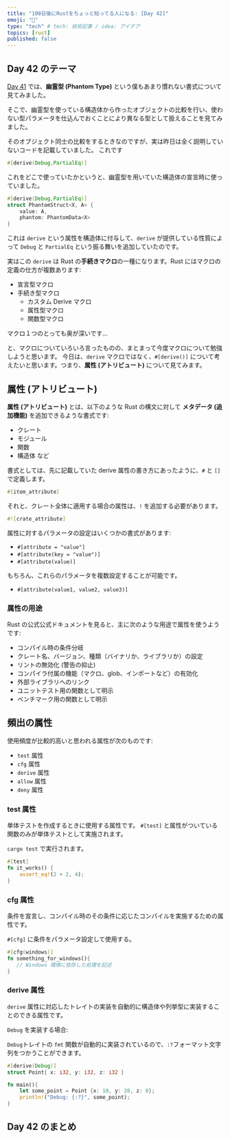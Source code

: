 ```yaml
---
title: "100日後にRustをちょっと知ってる人になる: [Day 42]"
emoji: "🦀"
type: "tech" # tech: 技術記事 / idea: アイデア
topics: [rust]
published: false
---
```

## Day 42 のテーマ

[Day 41](https://zenn.dev/shinyay/articles/hello-rust-day041) では、**幽霊型 (Phantom Type)** という僕もあまり慣れない書式について見てみました。

そこで、幽霊型を使っている構造体から作ったオブジェクトの比較を行い、使わない型パラメータを仕込んでおくことにより異なる型として扱えることを見てみました。

そのオブジェクト同士の比較をするときなのですが、実は昨日は全く説明していないコードを記載していました。
これです

```rust
#[derive(Debug,PartialEq)]
```

これをどこで使っていたかというと、幽霊型を用いていた構造体の宣言時に使っていました。

```rust
#[derive(Debug,PartialEq)]
struct PhantomStruct<X, A> {
    value: A,
    phantom: PhantomData<X>
}
```

これは `derive` という属性を構造体に付与して、`derive` が提供している性質によって `Debug` と `PartialEq` という振る舞いを追加していたのです。

実はこの `derive` は Rust の**手続きマクロ**の一種になります。Rust にはマクロの定義の仕方が複数あります:

- 宣言型マクロ
- 手続き型マクロ
  - カスタム Derive マクロ
  - 属性型マクロ
  - 関数型マクロ

マクロ１つのとっても奥が深いです…

と、マクロについていろいろ言ったものの、まとまって今度マクロについて勉強しようと思います。
今日は、`derive` マクロではなく、`#[derive()]` について考えたいと思います。つまり、**属性 (アトリビュート)** について見てみます。

## 属性 (アトリビュート)

**属性 (アトリビュート)** とは、以下のような Rust の構文に対して **メタデータ (追加機能)** を追加できるような書式です:

- クレート
- モジュール
- 関数
- 構造体
など

書式としては、先に記載していた derive 属性の書き方にあったように、`#` と `[]` で定義します。

```rust
#[item_attribute]
```

それと、クレート全体に適用する場合の属性は、`!` を追加する必要があります。

```rust
#![crate_attribute]
```

属性に対するパラメータの設定はいくつかの書式があります:

- `#[attribute = "value"]`
- `#[attribute(key = "value")]`
- `#[attribute(value)]`

もちろん、これらのパラメータを複数設定することが可能です。

- `#[attribute(value1, value2, value3)]`

### 属性の用途

Rust の公式公式ドキュメントを見ると、主に次のような用途で属性を使うようです:

- コンパイル時の条件分岐
- クレート名、バージョン、種類（バイナリか、ライブラリか）の設定
- リントの無効化 (警告の抑止)
- コンパイラ付属の機能（マクロ、glob、インポートなど）の有効化
- 外部ライブラリへのリンク
- ユニットテスト用の関数として明示
- ベンチマーク用の関数として明示

## 頻出の属性

使用頻度が比較的高いと思われる属性が次のものです:

- `test` 属性
- `cfg` 属性
- `derive` 属性
- `allow` 属性
- `deny` 属性

### test 属性

単体テストを作成するときに使用する属性です。
`#[test]` と属性がついている関数のみが単体テストとして実施されます。

`cargo test` で実行されます。

```rust
#[test]
fn it_works() {
    assert_eq!(2 + 2, 4);
}
```

### cfg 属性

条件を宣言し、コンパイル時のその条件に応じたコンパイルを実施するための属性です。

`#[cfg]` に条件をパラメータ設定して使用する。

```rust
#[cfg(windows)]
fn something_for_windows(){
   // Windows 環境に依存した処理を記述
}
```

### derive 属性

`derive` 属性に対応したトレイトの実装を自動的に構造体や列挙型に実装することのできる属性です。

`Debug` を実装する場合:

`Debug`トレイトの `fmt` 関数が自動的に実装されているので、`:?`フォーマット文字列をつかうことができます。

```rust
#[derive(Debug)]
struct Point{ x: i32, y: i32, z: i32 }

fn main(){
    let some_point = Point {x: 10, y: 20, z: 0};
    println!("Debug: {:?}", some_point);
}
```

## Day 42 のまとめ

